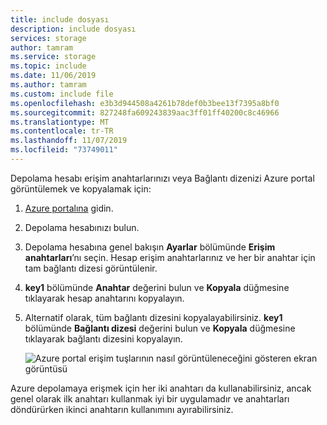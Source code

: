 ```yaml
---
title: include dosyası
description: include dosyası
services: storage
author: tamram
ms.service: storage
ms.topic: include
ms.date: 11/06/2019
ms.author: tamram
ms.custom: include file
ms.openlocfilehash: e3b3d944508a4261b78def0b3bee13f7395a8bf0
ms.sourcegitcommit: 827248fa609243839aac3ff01ff40200c8c46966
ms.translationtype: MT
ms.contentlocale: tr-TR
ms.lasthandoff: 11/07/2019
ms.locfileid: "73749011"
---
```

Depolama hesabı erişim anahtarlarınızı veya Bağlantı dizenizi Azure portal görüntülemek ve kopyalamak için:

1. [Azure portalına](https://portal.azure.com) gidin.
2. Depolama hesabınızı bulun.
3. Depolama hesabına genel bakışın **Ayarlar** bölümünde **Erişim anahtarları**’nı seçin. Hesap erişim anahtarlarınız ve her bir anahtar için tam bağlantı dizesi görüntülenir.
4. **key1** bölümünde **Anahtar** değerini bulun ve **Kopyala** düğmesine tıklayarak hesap anahtarını kopyalayın.
5. Alternatif olarak, tüm bağlantı dizesini kopyalayabilirsiniz. **key1** bölümünde **Bağlantı dizesi** değerini bulun ve **Kopyala** düğmesine tıklayarak bağlantı dizesini kopyalayın.

    ![Azure portal erişim tuşlarının nasıl görüntüleneceğini gösteren ekran görüntüsü](media/storage-view-keys-include/portal-connection-string.png)

Azure depolamaya erişmek için her iki anahtarı da kullanabilirsiniz, ancak genel olarak ilk anahtarı kullanmak iyi bir uygulamadır ve anahtarları döndürürken ikinci anahtarın kullanımını ayırabilirsiniz.
